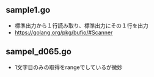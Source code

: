 ## sample1.go
  - 標準出力から１行読み取り、標準出力にその１行を出力
  - https://golang.org/pkg/bufio/#Scanner

## sampel_d065.go
  - 1文字目のみの取得をrangeでしているが微妙
